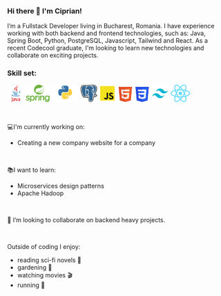 ### Hi there 👋 I'm Ciprian!

 I’m a Fullstack Developer living in Bucharest, Romania. I have experience working with both backend and frontend technologies, such as: Java, Spring Boot, Python, PostgreSQL, Javascript, Tailwind and React. As a recent Codecool graduate, I'm looking to learn new technologies and collaborate on exciting projects.

### Skill set:
<code><img height="40" src="https://github.com/snowymountainpass/snowymountainpass/blob/8bea15548dab1d23a9d3c87596552a4c19012d8b/Java.png"></code>
<code><img height="40" src="https://github.com/snowymountainpass/snowymountainpass/blob/abda164080f6853bc140007164a688f63616cb45/Java%20Spring%20Boot.png"></code>
<code><img height="40" src="https://github.com/snowymountainpass/snowymountainpass/blob/f6cf8997c04fce38d98dbeeeeb526e64b6a0d07b/Python.png"></code>
<code><img height="40" src="https://github.com/snowymountainpass/snowymountainpass/blob/5628652fbcb8263602bc14834613765e4fce16ee/PostgreSQL.png"></code>
<code><img height="40" src="https://github.com/snowymountainpass/snowymountainpass/blob/8b7f1277cca80c3d9c1c2faf41d92be4e84c91c6/Javascript.png"></code>
<code><img height="35" src="https://github.com/snowymountainpass/snowymountainpass/blob/b8327fb675790dacab9562b029b263ba7a482bff/html5-logo.png"></code>
<code><img height="35" src="https://github.com/snowymountainpass/snowymountainpass/blob/2ae47b402e132b30a46cc2227a3c38d4c1e2779d/CSS3.png"></code>
<code><img height="40" src="https://github.com/snowymountainpass/snowymountainpass/blob/d75f32984a60658e8d83151bd1a84dda8535fb47/Tailwind.png"></code>
<code><img height="40" src="https://github.com/snowymountainpass/snowymountainpass/blob/2a815369245c9288efedcc162bc1f7d7af33a264/React.png"></code>

<br />

:computer:I'm currently working on:
- Creating a new company website for a company
<br />

:books:I want to learn:
- Microservices design patterns
- Apache Hadoop

<br />

👯 I’m looking to collaborate on backend heavy projects.

<br />

Outside of coding I enjoy:
- reading sci-fi novels :blue_book:
- gardening :leaves:
- watching movies :clapper:
- running :running:
